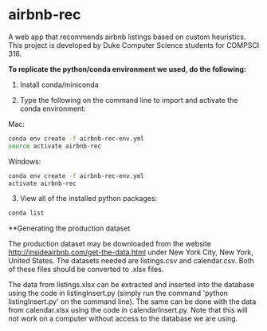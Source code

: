 # airbnb-rec
A web app that recommends airbnb listings based on custom heuristics. This project is developed by Duke Computer Science students for COMPSCI 316.



**To replicate the python/conda environment we used, do the following:**

1. Install conda/miniconda

2. Type the following on the command line to import and activate the conda environment:

   

Mac:

```bash
conda env create -f airbnb-rec-env.yml
source activate airbnb-rec
```

Windows:

```bash
conda env create -f airbnb-rec-env.yml
activate airbnb-rec
```



3. View all of the installed python packages:

```bash
conda list
```

**Generating the production dataset

The production dataset may be downloaded from the website http://insideairbnb.com/get-the-data.html under New York City, New York, United States. The datasets needed are listings.csv and calendar.csv. Both of these files should be converted to .xlsx files.

The data from listings.xlsx can be extracted and inserted into the database using the code in listingInsert.py (simply run the command 'python listingInsert.py' on the command line). The same can be done with the data from calendar.xlsx using the code in calendarInsert.py.
Note that this will not work on a computer without access to the database we are using.



